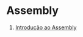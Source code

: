 # Assembly

1. [Introdução ao Assembly](https://github.com/gabrielgoliveira/software-basico/tree/master/assembly/introducao-assembly)

